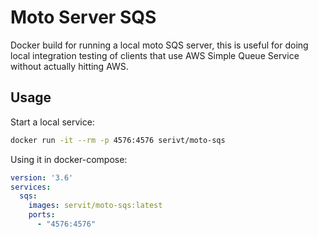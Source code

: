# Moto Server SQS

Docker build for running a local moto SQS server, this is useful for doing local integration testing of clients that use AWS Simple Queue Service without actually hitting AWS.

## Usage

Start a local service:
```bash
docker run -it --rm -p 4576:4576 serivt/moto-sqs
```

Using it in docker-compose:

```yaml
version: '3.6'
services:
  sqs:
    images: servit/moto-sqs:latest
    ports:
      - "4576:4576"
```